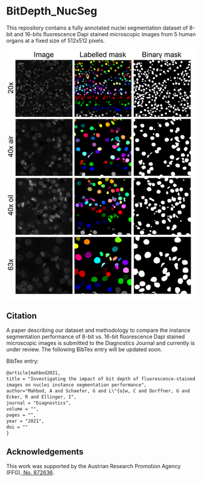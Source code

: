 # BitDepth_NucSeg
This repository contains a fully annotated nuclei segmentation dataset of 8-bit and 16-bits fluorescence Dapi stained microscopic images from 5 human organs at a fixed size of 512x512 pixels. 

![Project Image](https://github.com/masih4/BitDepth_NucSeg/blob/main/project_image.png)


## Citation
A paper describing our dataset and methodology to compare the instance segmentation performance of 8-bit vs. 16-bit fluorescence Dapi stained microscopic images is submitted to the Diagnostics Journal and currently is under review. The following BibTex entry will be updated soon.

BibTex entry:
```
@article{mahbod2021,
title = "Investigating the impact of bit depth of fluorescence-stained images on nuclei instance segmentation performance",
author="Mahbod, A and Schaefer, G and L\"{o}w, C and Dorffner, G and Ecker, R and Ellinger, I",
journal = "Diagnostics",
volume = "",
pages = "",
year = "2021",
doi = ""
}
```

## Acknowledgements
This work was supported by the Austrian Research Promotion Agency (FFG),<a href="https://projekte.ffg.at/projekt/3258628"> No. 872636</a>.

